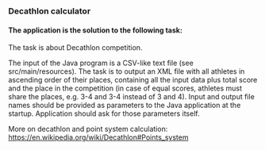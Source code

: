 ### Decathlon calculator

#### The application is the solution to the following task:

The task is about Decathlon competition.

The input of the Java program is a CSV-like text file (see src/main/resources). The task is to output an XML file with all athletes in ascending order of their places, containing all the input data plus total score and the place in the competition (in case of equal scores, athletes must share the places, e.g. 3-4 and 3-4 instead of 3 and 4). Input and output file names should be provided as parameters to the Java application at the startup. Application should ask for those parameters itself.

More on decathlon and point system calculation: <https://en.wikipedia.org/wiki/Decathlon#Points_system>